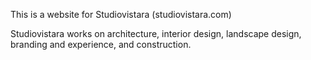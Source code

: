 This is a website for Studiovistara (studiovistara.com)

Studiovistara works on architecture, interior design, landscape design, branding and experience, and construction.  